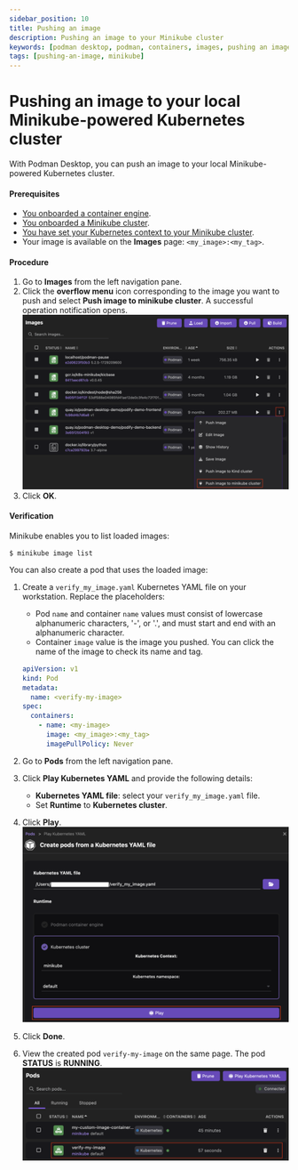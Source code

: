 ```yaml
---
sidebar_position: 10
title: Pushing an image
description: Pushing an image to your Minikube cluster
keywords: [podman desktop, podman, containers, images, pushing an image, kubernetes]
tags: [pushing-an-image, minikube]
---
```


# Pushing an image to your local Minikube-powered Kubernetes cluster

With Podman Desktop, you can push an image to your local Minikube-powered Kubernetes cluster.

#### Prerequisites

- [You onboarded a container engine](/docs/containers).
- [You onboarded a Minikube cluster](/docs/minikube).
- [You have set your Kubernetes context to your Minikube cluster](/docs/minikube/working-with-your-local-minikube-cluster).
- Your image is available on the **Images** page: `<my_image>:<my_tag>`.

#### Procedure

1. Go to **Images** from the left navigation pane.
1. Click the **overflow menu** icon corresponding to the image you want to push and select **Push image to minikube cluster**. A successful operation notification opens.
   ![pushing an image to Minikube](img/push-image-to-minikube.png)
1. Click **OK**.

#### Verification

Minikube enables you to list loaded images:

```command
$ minikube image list
```

You can also create a pod that uses the loaded image:

1. Create a `verify_my_image.yaml` Kubernetes YAML file on your workstation.
   Replace the placeholders:

   - Pod `name` and container `name` values must consist of lowercase alphanumeric characters, '-', or '.', and must start and end with an alphanumeric character.
   - Container `image` value is the image you pushed. You can click the name of the image to check its name and tag.

   ```yaml
   apiVersion: v1
   kind: Pod
   metadata:
     name: <verify-my-image>
   spec:
     containers:
       - name: <my-image>
         image: <my_image>:<my_tag>
         imagePullPolicy: Never
   ```

1. Go to **Pods** from the left navigation pane.
1. Click **Play Kubernetes YAML** and provide the following details:
   - **Kubernetes YAML file**: select your `verify_my_image.yaml` file.
   - Set **Runtime** to **Kubernetes cluster**.
1. Click **Play**.
   ![play a Kubernetes YAML](img/create-pod-from-kube-yaml.png)
1. Click **Done**.
1. View the created pod `verify-my-image` on the same page. The pod **STATUS** is **RUNNING**.
   ![play a Kubernetes YAML](img/verify-my-image-pod-running.png)
